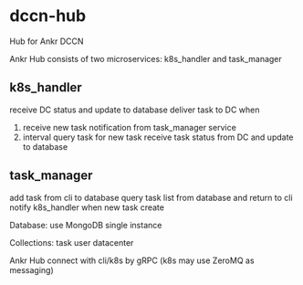 # dccn-hub
Hub for Ankr DCCN

Ankr Hub consists of two microservices: k8s_handler and task_manager

## k8s_handler 

receive DC status and update to database
deliver task to DC when 
1.  receive new task notification from task_manager service  
2. interval query task for new task
receive task status from DC and update to database

## task_manager 

add task from cli to database
query task list from database and return to cli
notify k8s_handler when new task create


Database:
use MongoDB single instance

Collections:
task
user
datacenter

Ankr Hub connect with cli/k8s  by gRPC (k8s may use ZeroMQ as messaging)
